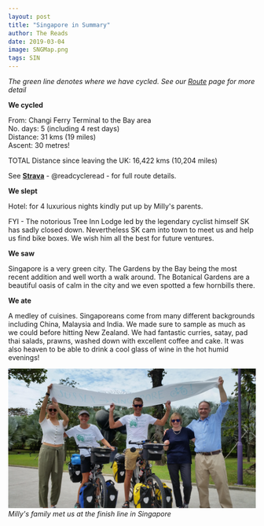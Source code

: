 ```yaml
---
layout: post
title: "Singapore in Summary"
author: The Reads
date: 2019-03-04
image: SNGMap.png  
tags: SIN  
---
```


*The green line denotes where we have cycled. See our [Route](http://readcycleread.bike/pages/map.html) page for more detail* 

**We cycled** 

From: Changi Ferry Terminal to the Bay area  
No. days: 5 (including 4 rest days)  
Distance: 31 kms (19 miles)  
Ascent: 30 metres!  

TOTAL Distance since leaving the UK: 16,422 kms (10,204 miles)  

See [**Strava**](https://www.strava.com/athletes/readcycleread) - @readcycleread - for full route details.  

**We slept**  
 
 Hotel: for 4 luxurious nights kindly put up by Milly's parents.  
 
FYI - The notorious Tree Inn Lodge led by the legendary cyclist himself SK has sadly closed down. Nevertheless SK cam into town to meet us and help us find bike boxes. We wish him all the best for future ventures.

**We saw**  

Singapore is a very green city. The Gardens by the Bay being the most recent addition and well worth a walk around. The Botanical Gardens are a beautiful oasis of calm in the city and we even spotted a few hornbills there.  

**We ate**  

A medley of cuisines. Singaporeans come from many different backgrounds including China, Malaysia and India. We made sure to sample as much as we could before hitting New Zealand. We had fantastic curries, satay, pad thai salads, prawns, washed down with excellent coffee and cake. It was also heaven to be able to drink a cool glass of wine in the hot humid evenings!

![SGFinish](assets/img/SGFinish.jpg) *Milly's family met us at the finish line in Singapore*
